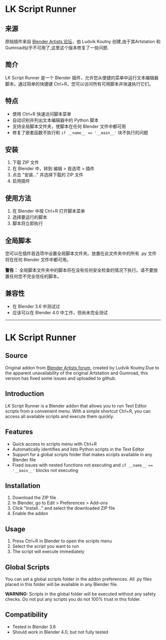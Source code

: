 # LK Script Runner
## 来源
原始插件来自 [Blender Artists 论坛](https://blenderartists.org/t/script-runner-addon/1481368)，由 Ludvik Koutny 创建,由于其Artstation 和 Gumroad似乎不可用了,这里这个版本修复了一些问题.

## 简介
LK Script Runner 是一个 Blender 插件，允许您从便捷的菜单中运行文本编辑器脚本。通过简单的快捷键 Ctrl+R，您可以访问所有可用脚本并快速执行它们。

## 特点
- 使用 Ctrl+R 快速访问脚本菜单
- 自动识别并列出文本编辑器中的 Python 脚本
- 支持全局脚本文件夹，使脚本在任何 Blender 文件中都可用
- 修复了嵌套函数不执行和 `if __name__ == '__main__'` 块不执行的问题

## 安装
1. 下载 ZIP 文件
2. 在 Blender 中，转到 编辑 > 首选项 > 插件
3. 点击 "安装..." 并选择下载的 ZIP 文件
4. 启用插件

## 使用方法
1. 在 Blender 中按 Ctrl+R 打开脚本菜单
2. 选择要运行的脚本
3. 脚本将立即执行

## 全局脚本
您可以在插件首选项中设置全局脚本文件夹。放置在此文件夹中的所有 .py 文件将在任何 Blender 文件中都可用。

**警告：** 全局脚本文件夹中的脚本将在没有任何安全检查的情况下执行。请不要放置任何您不完全信任的脚本。

## 兼容性
- 在 Blender 3.6 中测试过
- 应该可以在 Blender 4.0 中工作，但尚未完全测试


---

# LK Script Runner
## Source
Original addon from [Blender Artists forum](https://blenderartists.org/t/script-runner-addon/1481368), created by Ludvik Koutny.Due to the apparent unavailability of the original Artstation and Gumroad, this version has fixed some issues and uploaded to github.
## Introduction
LK Script Runner is a Blender addon that allows you to run Text Editor scripts from a convenient menu. With a simple shortcut Ctrl+R, you can access all available scripts and execute them quickly.

## Features
- Quick access to scripts menu with Ctrl+R
- Automatically identifies and lists Python scripts in the Text Editor
- Support for a global scripts folder that makes scripts available in any Blender file
- Fixed issues with nested functions not executing and `if __name__ == '__main__'` blocks not executing

## Installation
1. Download the ZIP file
2. In Blender, go to Edit > Preferences > Add-ons
3. Click "Install..." and select the downloaded ZIP file
4. Enable the addon

## Usage
1. Press Ctrl+R in Blender to open the scripts menu
2. Select the script you want to run
3. The script will execute immediately

## Global Scripts
You can set a global scripts folder in the addon preferences. All .py files placed in this folder will be available in any Blender file.

**WARNING:** Scripts in the global folder will be executed without any safety checks. Do not put any scripts you do not 100% trust in this folder.

## Compatibility
- Tested in Blender 3.6
- Should work in Blender 4.0, but not fully tested


